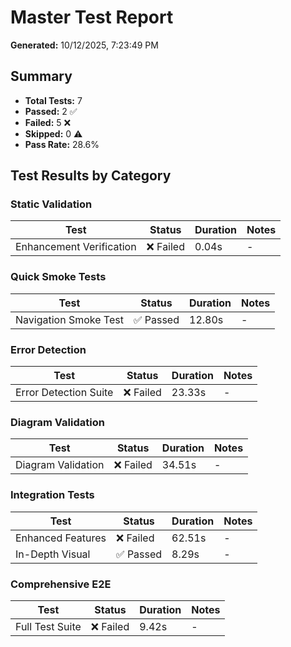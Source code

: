 # Master Test Report

**Generated:** 10/12/2025, 7:23:49 PM

## Summary

- **Total Tests:** 7
- **Passed:** 2 ✅
- **Failed:** 5 ❌
- **Skipped:** 0 ⚠️
- **Pass Rate:** 28.6%

## Test Results by Category

### Static Validation

| Test | Status | Duration | Notes |
|------|--------|----------|-------|
| Enhancement Verification | ❌ Failed | 0.04s | - |

### Quick Smoke Tests

| Test | Status | Duration | Notes |
|------|--------|----------|-------|
| Navigation Smoke Test | ✅ Passed | 12.80s | - |

### Error Detection

| Test | Status | Duration | Notes |
|------|--------|----------|-------|
| Error Detection Suite | ❌ Failed | 23.33s | - |

### Diagram Validation

| Test | Status | Duration | Notes |
|------|--------|----------|-------|
| Diagram Validation | ❌ Failed | 34.51s | - |

### Integration Tests

| Test | Status | Duration | Notes |
|------|--------|----------|-------|
| Enhanced Features | ❌ Failed | 62.51s | - |
| In-Depth Visual | ✅ Passed | 8.29s | - |

### Comprehensive E2E

| Test | Status | Duration | Notes |
|------|--------|----------|-------|
| Full Test Suite | ❌ Failed | 9.42s | - |

